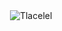 

<p>&nbsp;<img align="center" src="https://github-readme-stats.vercel.app/api?username=Tuwile&show_icons=true&include_all_commits=true&count_private=true&theme=prussian" alt="Tlacelel" /></p>
